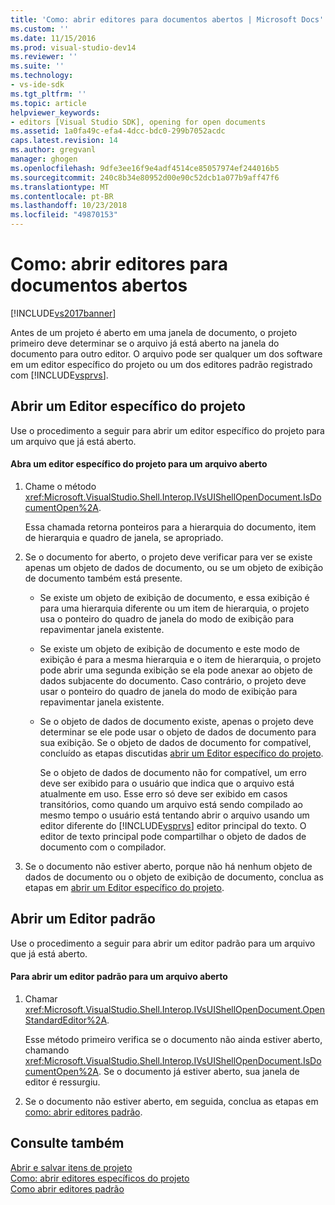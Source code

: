 ```yaml
---
title: 'Como: abrir editores para documentos abertos | Microsoft Docs'
ms.custom: ''
ms.date: 11/15/2016
ms.prod: visual-studio-dev14
ms.reviewer: ''
ms.suite: ''
ms.technology:
- vs-ide-sdk
ms.tgt_pltfrm: ''
ms.topic: article
helpviewer_keywords:
- editors [Visual Studio SDK], opening for open documents
ms.assetid: 1a0fa49c-efa4-4dcc-bdc0-299b7052acdc
caps.latest.revision: 14
ms.author: gregvanl
manager: ghogen
ms.openlocfilehash: 9dfe3ee16f9e4adf4514ce85057974ef244016b5
ms.sourcegitcommit: 240c8b34e80952d00e90c52dcb1a077b9aff47f6
ms.translationtype: MT
ms.contentlocale: pt-BR
ms.lasthandoff: 10/23/2018
ms.locfileid: "49870153"
---
```

# <a name="how-to-open-editors-for-open-documents"></a>Como: abrir editores para documentos abertos
[!INCLUDE[vs2017banner](../includes/vs2017banner.md)]

Antes de um projeto é aberto em uma janela de documento, o projeto primeiro deve determinar se o arquivo já está aberto na janela do documento para outro editor. O arquivo pode ser qualquer um dos software em um editor específico do projeto ou um dos editores padrão registrado com [!INCLUDE[vsprvs](../includes/vsprvs-md.md)].  
  
## <a name="opening-a-project-specific-editor"></a>Abrir um Editor específico do projeto  
 Use o procedimento a seguir para abrir um editor específico do projeto para um arquivo que já está aberto.  
  
#### <a name="to-open-a-project-specific-editor-for-an-open-file"></a>Abra um editor específico do projeto para um arquivo aberto  
  
1. Chame o método <xref:Microsoft.VisualStudio.Shell.Interop.IVsUIShellOpenDocument.IsDocumentOpen%2A>.  
  
    Essa chamada retorna ponteiros para a hierarquia do documento, item de hierarquia e quadro de janela, se apropriado.  
  
2. Se o documento for aberto, o projeto deve verificar para ver se existe apenas um objeto de dados de documento, ou se um objeto de exibição de documento também está presente.  
  
   - Se existe um objeto de exibição de documento, e essa exibição é para uma hierarquia diferente ou um item de hierarquia, o projeto usa o ponteiro do quadro de janela do modo de exibição para repavimentar janela existente.  
  
   - Se existe um objeto de exibição de documento e este modo de exibição é para a mesma hierarquia e o item de hierarquia, o projeto pode abrir uma segunda exibição se ela pode anexar ao objeto de dados subjacente do documento. Caso contrário, o projeto deve usar o ponteiro do quadro de janela do modo de exibição para repavimentar janela existente.  
  
   - Se o objeto de dados de documento existe, apenas o projeto deve determinar se ele pode usar o objeto de dados de documento para sua exibição. Se o objeto de dados de documento for compatível, concluído as etapas discutidas [abrir um Editor específico do projeto](../extensibility/how-to-open-project-specific-editors.md).  
  
     Se o objeto de dados de documento não for compatível, um erro deve ser exibido para o usuário que indica que o arquivo está atualmente em uso. Esse erro só deve ser exibido em casos transitórios, como quando um arquivo está sendo compilado ao mesmo tempo o usuário está tentando abrir o arquivo usando um editor diferente do [!INCLUDE[vsprvs](../includes/vsprvs-md.md)] editor principal do texto. O editor de texto principal pode compartilhar o objeto de dados de documento com o compilador.  
  
3. Se o documento não estiver aberto, porque não há nenhum objeto de dados de documento ou o objeto de exibição de documento, conclua as etapas em [abrir um Editor específico do projeto](../extensibility/how-to-open-project-specific-editors.md).  
  
## <a name="opening-a-standard-editor"></a>Abrir um Editor padrão  
 Use o procedimento a seguir para abrir um editor padrão para um arquivo que já está aberto.  
  
#### <a name="to-open-a-standard-editor-for-an-open-file"></a>Para abrir um editor padrão para um arquivo aberto  
  
1.  Chamar <xref:Microsoft.VisualStudio.Shell.Interop.IVsUIShellOpenDocument.OpenStandardEditor%2A>.  
  
     Esse método primeiro verifica se o documento não ainda estiver aberto, chamando <xref:Microsoft.VisualStudio.Shell.Interop.IVsUIShellOpenDocument.IsDocumentOpen%2A>. Se o documento já estiver aberto, sua janela de editor é ressurgiu.  
  
2.  Se o documento não estiver aberto, em seguida, conclua as etapas em [como: abrir editores padrão](../extensibility/how-to-open-standard-editors.md).  
  
## <a name="see-also"></a>Consulte também  
 [Abrir e salvar itens de projeto](../extensibility/internals/opening-and-saving-project-items.md)   
 [Como: abrir editores específicos do projeto](../extensibility/how-to-open-project-specific-editors.md)   
 [Como abrir editores padrão](../extensibility/how-to-open-standard-editors.md)

